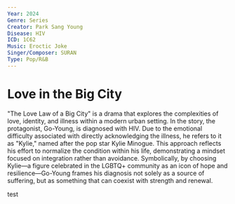 ```yaml
---
Year: 2024
Genre: Series
Creator: Park Sang Young
Disease: HIV
ICD: 1C62
Music: Eroctic Joke
Singer/Composer: SURAN 
Type: Pop/R&B
---
```


# Love in the Big City

"The Love Law of a Big City" is a drama that explores the complexities of love, identity, and illness within a modern urban setting. In the story, the protagonist, Go-Young, is diagnosed with HIV. Due to the emotional difficulty associated with directly acknowledging the illness, he refers to it as "Kylie," named after the pop star Kylie Minogue. This approach reflects his effort to normalize the condition within his life, demonstrating a mindset focused on integration rather than avoidance. Symbolically, by choosing Kylie—a figure celebrated in the LGBTQ+ community as an icon of hope and resilience—Go-Young frames his diagnosis not solely as a source of suffering, but as something that can coexist with strength and renewal.

test

